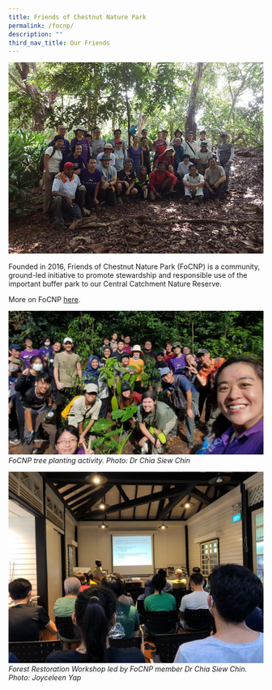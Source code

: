 ```yaml
---
title: Friends of Chestnut Nature Park
permalink: /focnp/
description: ""
third_nav_title: Our Friends
---
```

![Alt text for image on Isomer site](/images/Friends%20of%20CNP.jpg)

Founded in 2016, Friends of Chestnut Nature Park (FoCNP) is a community, ground-led initiative to promote stewardship and responsible use of the important buffer park to our Central Catchment Nature Reserve.

More on FoCNP [here](https://www.facebook.com/friendsofchestnut/).

![](/images/focnp_tree%20planting%20led%20by%20focnp_chuasiewchin.jpg)
*FoCNP tree planting activity. Photo: Dr Chia Siew Chin*

![](/images/focnp_forest%20restoration%20workshop%20led%20by%20focnp%20member%20dr%20chua%20siew%20chin_joyceleenyap.jpg)
*Forest Restoration Workshop led by FoCNP member Dr Chia Siew Chin. Photo: Joyceleen Yap*